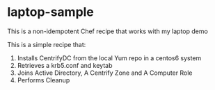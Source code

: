 # laptop-sample
This is a non-idempotent Chef recipe that works with my laptop demo

This is a simple recipe that:

1. Installs CentrifyDC from the local Yum repo in a centos6 system
2. Retrieves a krb5.conf and keytab
3. Joins Active Directory, A Centrify Zone and A Computer Role
4. Performs Cleanup
